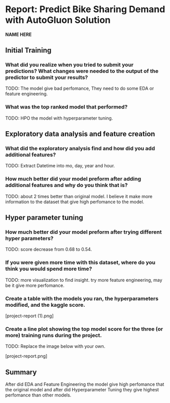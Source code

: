 # Report: Predict Bike Sharing Demand with AutoGluon Solution
#### NAME HERE

## Initial Training
### What did you realize when you tried to submit your predictions? What changes were needed to the output of the predictor to submit your results?
TODO: The model give bad perfomance, They need to do some EDA or feature engineering.

### What was the top ranked model that performed?
TODO: HPO the model with hyperparameter tuning.

## Exploratory data analysis and feature creation
### What did the exploratory analysis find and how did you add additional features?
TODO: Extract Datetime into mo, day, year and hour.

### How much better did your model preform after adding additional features and why do you think that is?
TODO: about 2 times better than original model. I believe it make more information to the dataset that give high perfomance to the model.

## Hyper parameter tuning
### How much better did your model preform after trying different hyper parameters?
TODO: score decrease from 0.68 to 0.54.

### If you were given more time with this dataset, where do you think you would spend more time?
TODO: more visualization to find insight. try more feature engineering, may be it give more perfomance.

### Create a table with the models you ran, the hyperparameters modified, and the kaggle score.
[project-report (1).png]

### Create a line plot showing the top model score for the three (or more) training runs during the project.

TODO: Replace the image below with your own.

[project-report.png]

## Summary
After did EDA and Feature Engineering the model give high perfomance that the original model and after did Hyperparameter Tuning they give highest perfomance than other models.

